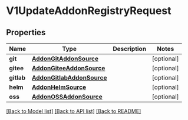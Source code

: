 # V1UpdateAddonRegistryRequest

## Properties
Name | Type | Description | Notes
------------ | ------------- | ------------- | -------------
**git** | [**AddonGitAddonSource**](AddonGitAddonSource.md) |  | [optional] 
**gitee** | [**AddonGiteeAddonSource**](AddonGiteeAddonSource.md) |  | [optional] 
**gitlab** | [**AddonGitlabAddonSource**](AddonGitlabAddonSource.md) |  | [optional] 
**helm** | [**AddonHelmSource**](AddonHelmSource.md) |  | [optional] 
**oss** | [**AddonOSSAddonSource**](AddonOSSAddonSource.md) |  | [optional] 

[[Back to Model list]](../README.md#documentation-for-models) [[Back to API list]](../README.md#documentation-for-api-endpoints) [[Back to README]](../README.md)

